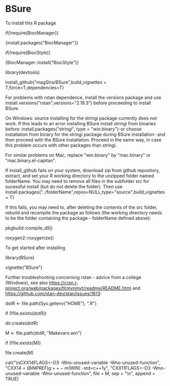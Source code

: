 # BSure

To install this R package

if(!require(BiocManager))

{install.packages("BiocManager")}

if(!require(BiocStyle))

{BiocManager::install("BiocStyle")}

library(devtools)

install_github("magStra/BSure",build_vignettes = T,force=T,dependencies=T)

For problems with rstan dependence, install the versions package and use install.versions("rstan",versions="2.19.3") before proceeding to install BSure. 

On Windows: source installing for the stringi package currently does not work. If this leads to an error installing BSure install stringi from binaries before: install.packages("stringi", type = "win.binary")-or choose installation from binary for the stringi package during BSure installation- and then proceed with the BSure installation. Proceed in the same way, in case this problem occurs with other packages than stringi. 

For similar problems on Mac, replace "win.binary" by "mac.binary" or "mac.binary.el-capitan".

If install_github fails on your system, download zip from github repository, extract, and set your R working directory to the unzipped folder named folderName. You may need to remove all files in the subfolder src for sucessful install (but do not delete the folder). 
Then use install.packages("../folderName",repos=NULL,type="source",build_vignettes = T)

If this fails, you may need to, after deleting the contents of the src folder, rebuild and recompile the package as follows (the working directory needs to be the folder containing the package - folderName defined above):  

pkgbuild::compile_dll()

roxygen2::roxygenize()
 
To get started after installing

library(BSure)

vignette("BSure")

Further troubleshooting concerning rstan - advice from a college (Windows), see also https://cran.r-project.org/web/packages/tlrmvnmvt/readme/README.html and https://github.com/stan-dev/stan/issues/1613:

dotR <- file.path(Sys.getenv("HOME"), ".R")

if (!file.exists(dotR)) 

dir.create(dotR)

M <- file.path(dotR, "Makevars.win")

if (!file.exists(M)) 

file.create(M)

cat("\nCXX14FLAGS=-O3 -Wno-unused-variable -Wno-unused-function",
"CXX14 = $(BINPREF)g++ -m$(WIN) -std=c++1y",
"CXX11FLAGS=-O3 -Wno-unused-variable -Wno-unused-function",
file = M, sep = "\n", append = TRUE)
